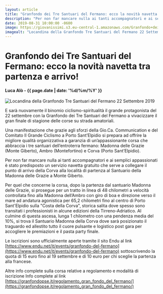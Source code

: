 ```yaml
---
layout: article
title: "Granfondo dei Tre Santuari del Fermano: ecco la novità navetta tra partenza e arrivo!"
description: "Per non far mancare nulla ai tanti accompagnatori e ai semplici appassionati è stato predisposto un servizio navetta gratuito che serve a collegare il punto di arrivo della Corva alla località di partenza al Santuario della Madonna delle Grazie a Monte Giberto."
date: 2019-08-31 10:00:00 -0600
image: https://giovanissimi.s3.eu-central-1.amazonaws.com/Granfondo+dei+Tre+Santuari+22092019+locandina.jpeg
imagealt: "Locandina della Granfondo Tre Santuari del Fermano 22 Settembre 2019"
---
```


# Granfondo dei Tre Santuari del Fermano: ecco la novità navetta tra partenza e arrivo!

#### Luca Alò - {{ page.date | date: '%d/%m/%Y' }}

![Locandina della Granfondo Tre Santuari del Fermano 22 Settembre 2019](https://giovanissimi.s3.eu-central-1.amazonaws.com/Granfondo+dei+Tre+Santuari+22092019+locandina.jpeg)

E sarà nuovamente il binomio ciclismo-spiritualità il grande protagonista del 22 settembre con la Granfondo dei Tre Santuari del Fermano a vivacizzare il gran finale di stagione delle corse su strada amatoriali.

Una manifestazione che grazie agli sforzi della Gio.Ca. Communication e del Comitato Il Grande Ciclismo a Porto Sant’Elpidio si prepara ad offrire la migliore qualità organizzativa a garanzia di un’appassionante corsa che abbraccia i tre santuari dell’entroterra fermano: Madonna delle Grazie (Monte Giberto), Ambro (Montefortino) e Corva (Porto Sant’Elpidio).

Per non far mancare nulla ai tanti accompagnatori e ai semplici appassionati è stato predisposto un servizio navetta gratuito che serve a collegare il punto di arrivo della Corva alla località di partenza al Santuario della Madonna delle Grazie a Monte Giberto.

Per quel che concerne la corsa, dopo la partenza dal santuario Madonna delle Grazie, si prosegue per un tratto in linea di 48 chilometri a velocità controllata fino alla Madonna dell’Ambro con giro di boa e direzione verso il mare ad andatura agonistica per 65,2 chilometri fino al centro di Porto Sant'Elpidio sulla "Costa della Corva", storica salita dove spesso sono transitati i professionisti in alcune edizioni della Tirreno-Adriatico. Al culmine di questa ascesa, lunga 1 chilometro con una pendenza media del 10%, si trova il Santuario Madonna della Corva dove sarà posizionato il traguardo ed allestito tutto il cuore pulsante e logistico post gara per accogliere le premiazioni e il pasta party finale.

Le iscrizioni sono ufficialmente aperte tramite il sito Endu al link [https://www.endu.net/it/events/granfondo-del-fermano](https://www.endu.net/it/events/granfondo-del-fermano) sottoscrivendo la quota di 15 euro fino al 19 settembre e di 10 euro per chi sceglie la partenza alla francese.

Altre info complete sulla corsa relative a regolamento e modalità di iscrizione Info complete al link [https://granfondopse.it/regolamento_gran_fondo_del_fermano/](https://granfondopse.it/regolamento_gran_fondo_del_fermano/)

